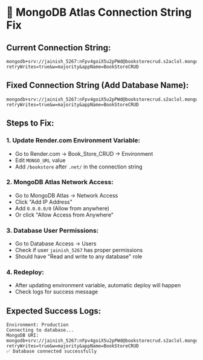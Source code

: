 # 🔧 MongoDB Atlas Connection String Fix

## Current Connection String:
```
mongodb+srv://jainish_5267:nFpv4goiX5u2pPWd@bookstorecrud.s2aclol.mongodb.net/?retryWrites=true&w=majority&appName=BookStoreCRUD
```

## Fixed Connection String (Add Database Name):
```
mongodb+srv://jainish_5267:nFpv4goiX5u2pPWd@bookstorecrud.s2aclol.mongodb.net/bookstore?retryWrites=true&w=majority&appName=BookStoreCRUD
```

## Steps to Fix:

### 1. Update Render.com Environment Variable:
- Go to Render.com → Book_Store_CRUD → Environment
- Edit `MONGO_URL` value
- Add `/bookstore` after `.net/` in the connection string

### 2. MongoDB Atlas Network Access:
- Go to MongoDB Atlas → Network Access
- Click "Add IP Address"
- Add `0.0.0.0/0` (Allow from anywhere)
- Or click "Allow Access from Anywhere"

### 3. Database User Permissions:
- Go to Database Access → Users
- Check if user `jainish_5267` has proper permissions
- Should have "Read and write to any database" role

### 4. Redeploy:
- After updating environment variable, automatic deploy will happen
- Check logs for success message

## Expected Success Logs:
```
Environment: Production
Connecting to database...
MongoDB URI: mongodb+srv://jainish_5267:nFpv4goiX5u2pPWd@bookstorecrud.s2aclol.mongodb.net/bookstore?retryWrites=true&w=majority&appName=BookStoreCRUD
✅ Database connected successfully
``` 